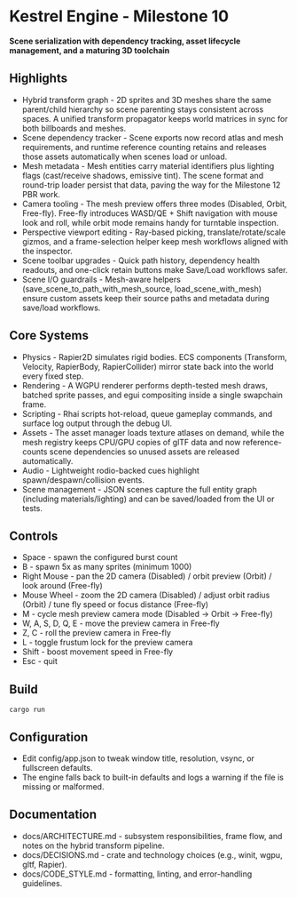 # Kestrel Engine - Milestone 10

**Scene serialization with dependency tracking, asset lifecycle management, and a maturing 3D toolchain**

## Highlights
- Hybrid transform graph - 2D sprites and 3D meshes share the same parent/child hierarchy so scene parenting stays consistent across spaces. A unified transform propagator keeps world matrices in sync for both billboards and meshes.
- Scene dependency tracker - Scene exports now record atlas and mesh requirements, and runtime reference counting retains and releases those assets automatically when scenes load or unload.
- Mesh metadata - Mesh entities carry material identifiers plus lighting flags (cast/receive shadows, emissive tint). The scene format and round-trip loader persist that data, paving the way for the Milestone 12 PBR work.
- Camera tooling - The mesh preview offers three modes (Disabled, Orbit, Free-fly). Free-fly introduces WASD/QE + Shift navigation with mouse look and roll, while orbit mode remains handy for turntable inspection.
- Perspective viewport editing - Ray-based picking, translate/rotate/scale gizmos, and a frame-selection helper keep mesh workflows aligned with the inspector.
- Scene toolbar upgrades - Quick path history, dependency health readouts, and one-click retain buttons make Save/Load workflows safer.
- Scene I/O guardrails - Mesh-aware helpers (save_scene_to_path_with_mesh_source, load_scene_with_mesh) ensure custom assets keep their source paths and metadata during save/load workflows.

## Core Systems
- Physics - Rapier2D simulates rigid bodies. ECS components (Transform, Velocity, RapierBody, RapierCollider) mirror state back into the world every fixed step.
- Rendering - A WGPU renderer performs depth-tested mesh draws, batched sprite passes, and egui compositing inside a single swapchain frame.
- Scripting - Rhai scripts hot-reload, queue gameplay commands, and surface log output through the debug UI.
- Assets - The asset manager loads texture atlases on demand, while the mesh registry keeps CPU/GPU copies of glTF data and now reference-counts scene dependencies so unused assets are released automatically.
- Audio - Lightweight rodio-backed cues highlight spawn/despawn/collision events.
- Scene management - JSON scenes capture the full entity graph (including materials/lighting) and can be saved/loaded from the UI or tests.

## Controls
- Space - spawn the configured burst count
- B - spawn 5x as many sprites (minimum 1000)
- Right Mouse - pan the 2D camera (Disabled) / orbit preview (Orbit) / look around (Free-fly)
- Mouse Wheel - zoom the 2D camera (Disabled) / adjust orbit radius (Orbit) / tune fly speed or focus distance (Free-fly)
- M - cycle mesh preview camera mode (Disabled -> Orbit -> Free-fly)
- W, A, S, D, Q, E - move the preview camera in Free-fly
- Z, C - roll the preview camera in Free-fly
- L - toggle frustum lock for the preview camera
- Shift - boost movement speed in Free-fly
- Esc - quit

## Build
`
cargo run
`

## Configuration
- Edit config/app.json to tweak window title, resolution, vsync, or fullscreen defaults.
- The engine falls back to built-in defaults and logs a warning if the file is missing or malformed.

## Documentation
- docs/ARCHITECTURE.md - subsystem responsibilities, frame flow, and notes on the hybrid transform pipeline.
- docs/DECISIONS.md - crate and technology choices (e.g., winit, wgpu, gltf, Rapier).
- docs/CODE_STYLE.md - formatting, linting, and error-handling guidelines.


